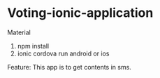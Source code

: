 # Voting-ionic-application

Material
1. npm install
2. ionic cordova run android or ios

Feature:
This app is to get contents in sms.

